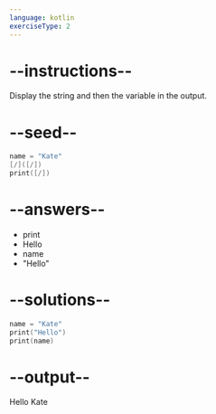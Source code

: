 ```yaml
---
language: kotlin
exerciseType: 2
---
```


# --instructions--

Display the string and then the variable in the output.

# --seed--

```kotlin
name = "Kate"
[/]([/])
print([/])
```

# --answers--

- print
- Hello
- name
- "Hello"

# --solutions--

```kotlin
name = "Kate"
print("Hello")
print(name)
```

# --output--

Hello
Kate
